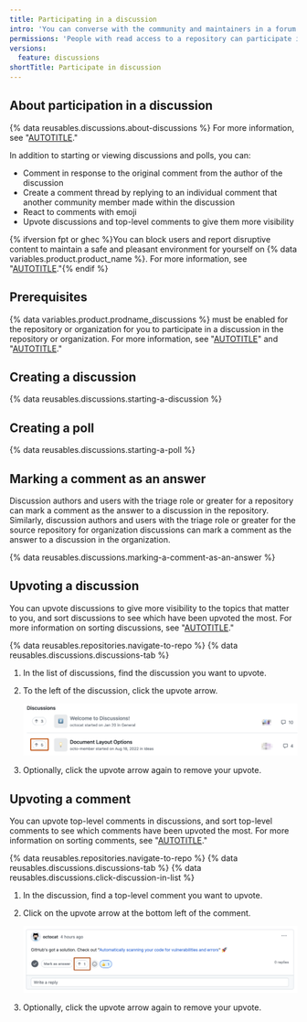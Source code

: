 ```yaml
---
title: Participating in a discussion
intro: 'You can converse with the community and maintainers in a forum within the repository for a project on {% data variables.product.product_name %}.'
permissions: 'People with read access to a repository can participate in discussions and polls in the repository. People with read access to the source repository for organization discussions can participate in discussions and polls in that organization. {% data reusables.enterprise-accounts.emu-permission-interact %}'
versions:
  feature: discussions
shortTitle: Participate in discussion
---
```



## About participation in a discussion

{% data reusables.discussions.about-discussions %} For more information, see "[AUTOTITLE](/discussions/collaborating-with-your-community-using-discussions/about-discussions)."

In addition to starting or viewing discussions and polls, you can:

* Comment in response to the original comment from the author of the discussion
* Create a comment thread by replying to an individual comment that another community member made within the discussion
* React to comments with emoji
* Upvote discussions and top-level comments to give them more visibility

{% ifversion fpt or ghec %}You can block users and report disruptive content to maintain a safe and pleasant environment for yourself on {% data variables.product.product_name %}. For more information, see "[AUTOTITLE](/communities/maintaining-your-safety-on-github)."{% endif %}

## Prerequisites

{% data variables.product.prodname_discussions %} must be enabled for the repository or organization for you to participate in a discussion in the repository or organization. For more information, see "[AUTOTITLE](/repositories/managing-your-repositorys-settings-and-features/enabling-features-for-your-repository/enabling-or-disabling-github-discussions-for-a-repository)" and "[AUTOTITLE](/organizations/managing-organization-settings/enabling-or-disabling-github-discussions-for-an-organization)."

## Creating a discussion

{% data reusables.discussions.starting-a-discussion %}

## Creating a poll

{% data reusables.discussions.starting-a-poll %}

## Marking a comment as an answer

Discussion authors and users with the triage role or greater for a repository can mark a comment as the answer to a discussion in the repository.
Similarly, discussion authors and users with the triage role or greater for the source repository for organization discussions can mark a comment as the answer to a discussion in the organization.

{% data reusables.discussions.marking-a-comment-as-an-answer %}

## Upvoting a discussion

You can upvote discussions to give more visibility to the topics that matter to you, and sort discussions to see which have been upvoted the most. For more information on sorting discussions, see "[AUTOTITLE](/discussions/collaborating-with-your-community-using-discussions/collaborating-with-maintainers-using-discussions#sorting-the-list-of-discussions)."

{% data reusables.repositories.navigate-to-repo %}
{% data reusables.discussions.discussions-tab %}
1. In the list of discussions, find the discussion you want to upvote.
1. To the left of the discussion, click the upvote arrow.

   ![Screenshot of the discussion list. A button, labeled with an upwards arrow and "5", is outlined in dark orange.](/assets/images/help/discussions/upvote-discussion-button.png)

1. Optionally, click the upvote arrow again to remove your upvote.

## Upvoting a comment

You can upvote top-level comments in discussions, and sort top-level comments to see which comments have been upvoted the most. For more information on sorting comments, see "[AUTOTITLE](/discussions/collaborating-with-your-community-using-discussions/collaborating-with-maintainers-using-discussions#sorting-top-level-comments-in-discussions)."

{% data reusables.repositories.navigate-to-repo %}
{% data reusables.discussions.discussions-tab %}
{% data reusables.discussions.click-discussion-in-list %}
1. In the discussion, find a top-level comment you want to upvote.
1. Click on the upvote arrow at the bottom left of the comment.

   ![Screenshot of the top-level comment on a discussion. A button, labeled with an upwards arrow and "1", is outlined in dark orange.](/assets/images/help/discussions/upvote-comment-button.png)

1. Optionally, click the upvote arrow again to remove your upvote.
